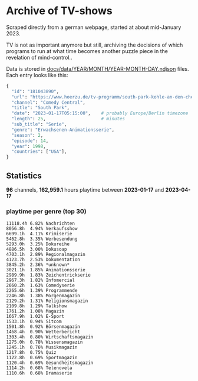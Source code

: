 # Archive of TV-shows

Scraped directly from a german webpage, started at about mid-January 2023.

TV is not as important anymore but still, archiving the decisions of which programs to run at what time
becomes another puzzle piece in the revelation of mind-control.. 

Data is stored in [docs/data/YEAR/MONTH/YEAR-MONTH-DAY.ndjson](docs/data/) files. 
Each entry looks like this:

```python
{
  "id": "181043890", 
  "url": "https://www.hoerzu.de/tv-programm/south-park-kohle-an-den-chefkoch/bid_181043890/", 
  "channel": "Comedy Central", 
  "title": "South Park", 
  "date": "2023-01-17T05:15:00",    # probably Europe/Berlin timezone 
  "length": 25,                     # minutes 
  "sub_title": "Serie", 
  "genre": "Erwachsenen-Animationsserie", 
  "season": 2, 
  "episode": 14, 
  "year": 1998, 
  "countries": ["USA"],
}
```

## Statistics

**96** channels, **162,959.1** hours playtime between **2023-01-17** and **2023-04-17**


### playtime per genre (top 30)

    11118.4h 6.82% Nachrichten
    8056.8h  4.94% Verkaufsshow
    6699.1h  4.11% Krimiserie
    5462.8h  3.35% Werbesendung
    5293.0h  3.25% Dokureihe
    4886.5h  3.00% Dokusoap
    4703.1h  2.89% Regionalmagazin
    4123.7h  2.53% Dokumentation
    3845.2h  2.36% *unknown*
    3021.1h  1.85% Animationsserie
    2989.9h  1.83% Zeichentrickserie
    2967.3h  1.82% Infomercial
    2660.2h  1.63% Comedyserie
    2265.6h  1.39% Programmende
    2246.8h  1.38% Morgenmagazin
    2129.2h  1.31% Religionsmagazin
    2109.8h  1.29% Talkshow
    1761.2h  1.08% Magazin
    1667.9h  1.02% E-Sport
    1533.1h  0.94% Sitcom
    1501.8h  0.92% Börsenmagazin
    1468.4h  0.90% Wetterbericht
    1303.4h  0.80% Wirtschaftsmagazin
    1275.0h  0.78% Wissensmagazin
    1245.1h  0.76% Musikmagazin
    1217.8h  0.75% Quiz
    1122.8h  0.69% Sportmagazin
    1120.4h  0.69% Gesundheitsmagazin
    1114.2h  0.68% Telenovela
    1110.6h  0.68% Dramaserie
